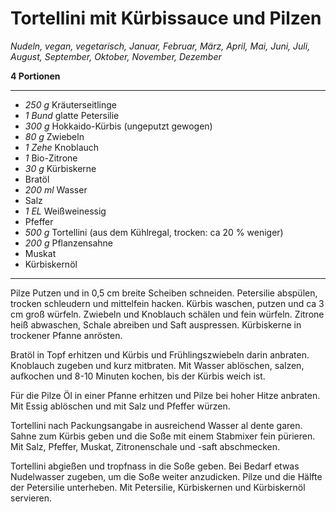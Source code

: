 # Tortellini mit Kürbissauce und Pilzen

*Nudeln, vegan, vegetarisch, Januar, Februar, März, April, Mai, Juni, Juli, August, September, Oktober, November, Dezember*

**4 Portionen**

---

- *250 g* Kräuterseitlinge
- *1 Bund* glatte Petersilie
- *300 g* Hokkaido-Kürbis (ungeputzt gewogen)
- *80 g* Zwiebeln
- *1 Zehe* Knoblauch
- *1* Bio-Zitrone
- *30 g* Kürbiskerne
- Bratöl
- *200 ml* Wasser
- Salz
- *1 EL* Weißweinessig
- Pfeffer
- *500 g* Tortellini (aus dem Kühlregal, trocken: ca 20 % weniger)
- *200 g* Pflanzensahne
- Muskat
- Kürbiskernöl

---

Pilze Putzen und in 0,5 cm breite Scheiben schneiden. Petersilie abspülen, trocken schleudern und mittelfein hacken. Kürbis waschen, putzen und ca 3 cm groß würfeln. Zwiebeln und Knoblauch schälen und fein würfeln. Zitrone heiß abwaschen, Schale abreiben und Saft auspressen. Kürbiskerne in trockener Pfanne anrösten.

Bratöl in Topf erhitzen und Kürbis und Frühlingszwiebeln darin anbraten. Knoblauch zugeben und kurz mitbraten. Mit Wasser ablöschen, salzen, aufkochen und 8-10 Minuten kochen, bis der Kürbis weich ist. 

Für die Pilze Öl in einer Pfanne erhitzen und Pilze bei hoher Hitze anbraten. Mit Essig ablöschen und mit Salz und Pfeffer würzen.

Tortellini nach Packungsangabe in ausreichend Wasser al dente garen. Sahne zum Kürbis geben und die Soße mit einem Stabmixer fein pürieren. Mit Salz, Pfeffer, Muskat, Zitronenschale und -saft abschmecken.

Tortellini abgießen und tropfnass in die Soße geben. Bei Bedarf etwas Nudelwasser zugeben, um die Soße weiter anzudicken. Pilze und die Hälfte der Petersilie unterheben. Mit Petersilie, Kürbiskernen und Kürbiskernöl servieren.